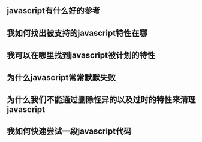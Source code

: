 ## javascript有什么好的参考

## 我如何找出被支持的javascript特性在哪

## 我可以在哪里找到javascript被计划的特性

## 为什么javascript常常默默失败

## 为什么我们不能通过删除怪异的以及过时的特性来清理javascript

## 我如何快速尝试一段javascript代码